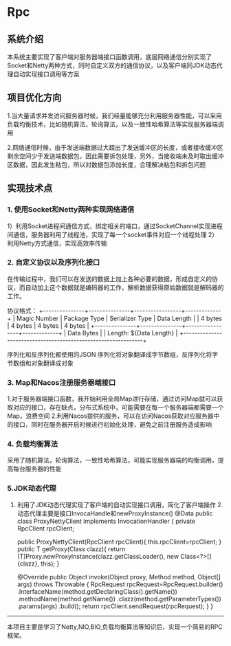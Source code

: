 # Rpc

## 系统介绍
本系统主要实现了客户端对服务器端接口函数调用，底层网络通信分别实现了Socket和Netty两种方式，同时自定义双方的通信协议，以及客户端同JDK动态代理自动实现接口调用等方案


## 项目优化方向

1.当大量请求并发访问服务器时候，我们经量能够充分利用服务器性能，可以采用负载均衡技术，比如随机算法，轮询算法，以及一致性哈希算法等实现服务器端调用

2.网络通信时候，由于发送端数据过大超出了发送缓冲区的长度，或者接收缓冲区剩余空间少于发送端数据包，因此需要拆包处理，另外，当接收端未及时取出缓冲区数据，因此发生粘包，所以对数据包添加长度，合理解决粘包和拆包问题

## 实现技术点
### 1. 使用Socket和Netty两种实现网络通信
1）利用Socket进程间通信方式，绑定相关的端口，通过SocketChannel实现进程间通信，服务器利用了线程池，实现了每一个socket事件对应一个线程处理
2）利用Netty方式通信，实现高效率传输


### 2. 自定义协议以及序列化接口
在传输过程中，我们可以在发送的数据上加上各种必要的数据，形成自定义的协议，而自动加上这个数据就是编码器的工作，解析数据获得原始数据就是解码器的工作。

协议格式：
+---------------+---------------+-----------------+-------------+
|  Magic Number |  Package Type | Serializer Type | Data Length |
|    4 bytes    |    4 bytes    |     4 bytes     |   4 bytes   |
+---------------+---------------+-----------------+-------------+
|                          Data Bytes                           |
|                   Length: ${Data Length}                      |
+---------------------------------------------------------------+

序列化和反序列化都使用的JSON
序列化将对象翻译成字节数组，反序列化将字节数组和对象翻译成对象 


### 3. Map和Nacos注册服务器端接口
1.对于服务器端接口函数，我开始利用全局Map进行存储，通过访问Map就可以获取对应的接口，存在缺点，分布式系统中，可能需要在每一个服务器端都需要一个Map，浪费空间
2.利用Nacos提供的服务，可以在访问Nacos获取对应服务器中的接口，同时在服务器开启时候进行初始化处理，避免之前注册服务造成影响

### 4. 负载均衡算法
 采用了随机算法，轮询算法，一致性哈希算法，可能实现服务器端的均衡调用，提高每台服务器的性能
 
### 5.JDK动态代理
1. 利用了JDK动态代理实现了客户端的自动实现接口调用，简化了客户端操作
2.动态代理主要是接口InvocaHandle和newProxyInstance()
@Data
public
class ProxyNettyClient implements InvocationHandler {
    private RpcClient rpcClient;

    public ProxyNettyClient(RpcClient rpcClient){
        this.rpcClient=rpcClient;
    }
    public  <T>T getProxy(Class<T> clazz){
        return (T)Proxy.newProxyInstance(clazz.getClassLoader(), new Class<?>[]{clazz}, this);
    }

    @Override
    public Object invoke(Object proxy, Method method, Object[] args) throws Throwable {
       RpcRequest rpcRequest=RpcRequest.builder()
               .InterfaceName(method.getDeclaringClass().getName())
               .methodName(method.getName())
               .clazz(method.getParameterTypes())
               .params(args)
               .build();
        return rpcClient.sendRequest(rpcRequest);
    }
}

-----

本项目主要是学习了Netty,NIO,BIO,负载均衡算法等知识后，实现一个简易的RPC框架。
